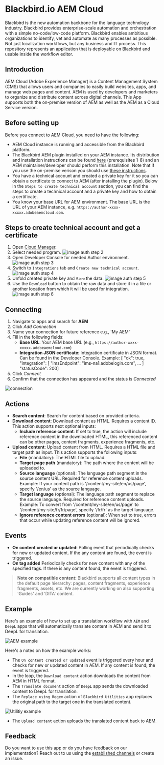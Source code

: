 # Blackbird.io AEM Cloud

Blackbird is the new automation backbone for the language technology industry. Blackbird provides enterprise-scale automation and orchestration with a simple no-code/low-code platform. Blackbird enables ambitious organizations to identify, vet and automate as many processes as possible. Not just localization workflows, but any business and IT process. This repository represents an application that is deployable on Blackbird and usable inside the workflow editor.

## Introduction

<!-- begin docs -->

AEM Cloud (Adobe Experience Manager) is a Content Management System (CMS) that allows users and companies to easily build websites, apps, and manage web pages and content. AEM is used by developers and marketers to organize and distribute content across digital channels. This App supports both the on-premise version of AEM as well as the AEM as a Cloud Service version.

## Before setting up

Before you connect to AEM Cloud, you need to have the following:

- AEM Cloud instance is running and accessible from the Blackbird platform.
- The Blackbird AEM plugin installed on your AEM instance. Its distribution and installation instructions can be found [here](https://github.com/bb-io/AEM) (prerequisites 1-8) and an AEM maintainer/developer should perform this installation. Note that if you use the on-premise verison you should use [these instructions](https://github.com/bb-io/AEM/blob/main-aem-on-prem/README.md).
- You have a technical account and created a private key for it so you can obtain a certificate to connect to AEM (after installing the plugin). Below in the `Steps to create technical account` section, you can find the steps to create a technical account and a private key and how to obtain a certificate.
- You know your base URL for AEM environment. The base URL is the URL of your AEM instance, e.g. `https://author-xxxx-xxxxx.adobeaemcloud.com`.

## Steps to create technical account and get a certificate

1. Open [Cloud Manager](https://experience.adobe.com/cloud-manager/landing.html).
2. Select needed program. 
![image auth step 2](docs/images/auth_step_2.png)
3. Open Developer Console for needed Author environment. 
![image auth step 3](docs/images/auth_step_3.png)
4. Switch to `Integrations` tab and `Create new technical account`. 
![image auth step 4](docs/images/auth_step_4.png)
5. Unfold created private key and `View` the data. 
![image auth step 5](docs/images/auth_step_5.png)
6. Use the `Download` button to obtain the raw data and store it in a file or another location from which it will be used for integration. 
![image auth step 6](docs/images/auth_step_6.png)

## Connecting

1. Navigate to apps and search for **AEM**
2. Click _Add Connection_
3. Name your connection for future reference e.g., 'My AEM'
4. Fill in the following fields:
   - **Base URL**: Your AEM base URL (e.g., `https://author-xxxx-xxxxx.adobeaemcloud.com`)
   - **Integration JSON certificate**: Integration certificate in JSON format. Can be found in the Developer Console. Example: [ "ok": true, "integration": [ "imsEndpoint": "ims-na1.adobelogin.com", ... ] "statusCode": 200]
5. Click _Connect_
6. Confirm that the connection has appeared and the status is _Connected_

![connection](docs/images/connection.png)

## Actions

- **Search content**: Search for content based on provided criteria.
- **Download content**: Download content as HTML. Requires a content ID. This action supports next optional inputs:
   - **Include reference content**: If set to true, the action will include reference content in the downloaded HTML, this referenced content can be other pages, content fragments, experience fragments, etc.
- **Upload content**: Upload content from HTML. Requires a HTML file and target path as input. This action supports the following inputs:
   - **File** (mandatory): The HTML file to upload.
   - **Target page path** (mandatory): The path where the content will be uploaded to.
   - **Source language** (optional): The language path segment in the source content URL. Required for reference content uploads. Example: If your content path is '/content/my-site/en/us/page', specify '/en/us' as the source language.
   - **Target language** (optional): The language path segment to replace the source language. Required for reference content uploads. Example: To convert from '/content/my-site/en/us/page' to '/content/my-site/fr/fr/page', specify '/fr/fr' as the target language.
   - **Ignore reference content errors** (optional): When set to true, errors that occur while updating reference content will be ignored.

## Events

- **On content created or updated**: Polling event that periodically checks for new or updated content. If the any content are found, the event is triggered.
- **On tag added** Periodically checks for new content with any of the specified tags. If there is any content found, the event is triggered.

> **Note on compatible content**: Blackbird supports all content types in the default page hierarchy: pages, content fragments, experience fragments, assets, etc. We are currently working on also supporting 'Guides' and 'DITA' content.

## Example 

Here's an example of how to set up a translation workflow with `AEM` and `DeepL` apps that will automatically translate content in AEM and send it to DeepL for translation.

![AEM example](docs/images/aem_example.png)

Here's a notes on how the example works:
- The `On content created or updated` event is triggered every hour and checks for new or updated content in AEM. If any content is found, the event is triggered.
- In the loop, the `Download content` action downloads the content from AEM in HTML format.
- The `Translate document` action of `DeepL` app sends the downloaded content to DeepL for translation. 
- The `Replace using Regex` action of `Blackbird Utilities` app replaces the original path to the target one in the translated content.

![Utilitiy example](docs/images/utility_example.png)

- The `Upload content` action uploads the translated content back to AEM.

## Feedback

Do you want to use this app or do you have feedback on our implementation? Reach out to us using the [established channels](https://www.blackbird.io/) or create an issue.

<!-- end docs -->
